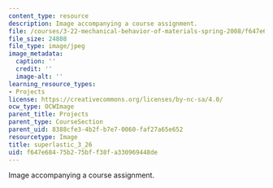 ```yaml
---
content_type: resource
description: Image accompanying a course assignment.
file: /courses/3-22-mechanical-behavior-of-materials-spring-2008/f647e68475b275bff38fa330969448de_superlastic_3_26.jpg
file_size: 24808
file_type: image/jpeg
image_metadata:
  caption: ''
  credit: ''
  image-alt: ''
learning_resource_types:
- Projects
license: https://creativecommons.org/licenses/by-nc-sa/4.0/
ocw_type: OCWImage
parent_title: Projects
parent_type: CourseSection
parent_uid: 8388cfe3-4b2f-b7e7-0060-faf27a65e652
resourcetype: Image
title: superlastic_3_26
uid: f647e684-75b2-75bf-f38f-a330969448de
---
```

Image accompanying a course assignment.